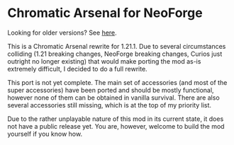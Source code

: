 # Chromatic Arsenal for NeoForge

Looking for older versions? See [here](https://github.com/NyanMC/ChromaticArsenal).

This is a Chromatic Arsenal rewrite for 1.21.1. Due to several circumstances colliding (1.21 breaking changes, NeoForge breaking changes, Curios just outright no longer existing) that would make porting the mod as-is extremely difficult, I decided to do a full rewrite.

This port is not yet complete. The main set of accessories (and most of the super accessories) have been ported and should be mostly functional, however none of them can be obtained in vanilla survival. There are also several accessories still missing, which is at the top of my priority list.



Due to the rather unplayable nature of this mod in its current state, it does not have a public release yet. You are, however, welcome to build the mod yourself if you know how.